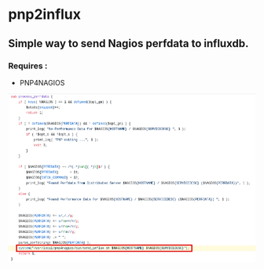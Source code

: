 # pnp2influx

## Simple way to send Nagios perfdata to influxdb.

### Requires :

- PNP4NAGIOS

![Example](https://github.com/carlozleite/pnp2influx/blob/master/example_code.png?raw=true "Example")
